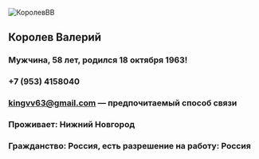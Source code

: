 ![КоролевВВ](https://user-images.githubusercontent.com/94550891/144759541-5def9680-a532-4dc8-ae6f-124ce86143e1.jpg)

## Королев Валерий 
### Мужчина, 58 лет, родился 18 октября 1963!
### +7 (953) 4158040
### kingvv63@gmail.com — предпочитаемый способ связи

### Проживает: Нижний Новгород
### Гражданство: Россия, есть разрешение на работу: Россия
